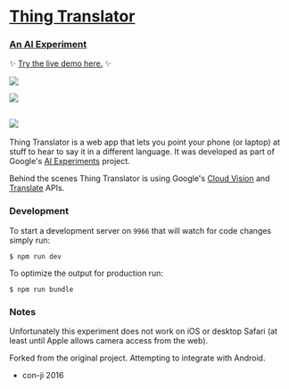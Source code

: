 # [Thing Translator](https://oxism.com/thing-translator/)
### [An AI Experiment](https://aiexperiments.withgoogle.com/)
✨ [Try the live demo here.](https://oxism.com/thing-translator/) ✨

![](https://oxism.com/thing-translator/thing-translator.gif)

![](https://lh3.googleusercontent.com/khbjth0AxLYjz8E74iSUkuFssohsIG5qIQ-8x0PXOieEm0wm-g98OFFS0TURr6-381CsKGI7iSxahUKm6PcyoV4rxHClvZ67UA=s640)

![](https://lh3.googleusercontent.com/9egZnC80nRDa9tMJrL079ClkeSdyfjMp0I4UQgjRFKb1uZmHM3Gdtk-q859HEBOUA2jaF64SSeQsGnrnWIkZ4iCfu0uzWg3Nfw=s640)
---

Thing Translator is a web app that lets you point your phone (or laptop) at
stuff to hear to say it in a different language. It was developed as part of
Google's [AI Experiments](https://aiexperiments.withgoogle.com/) project.

Behind the scenes Thing Translator is using Google's
[Cloud Vision](https://cloud.google.com/vision/) and
[Translate](https://cloud.google.com/translate/) APIs.


### Development

To start a development server on `9966` that will watch for code changes simply run:
```
$ npm run dev
```

To optimize the output for production run:
```
$ npm run bundle
```

### Notes

Unfortunately this experiment does not work on iOS or desktop Safari (at least
until Apple allows camera access from the web).

Forked from the original project. Attempting to integrate with Android.
- con-ji 2016
